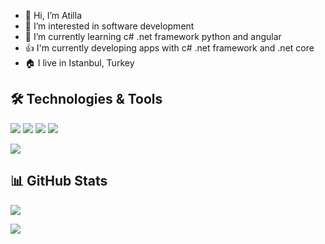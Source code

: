 


- 👋 Hi, I’m Atilla
- 👀 I’m interested in software development
- 🌱 I’m currently learning c# .net framework python and angular
- 👍 I'm currently developing apps with c# .net framework and .net core
- 🏠 I live in Istanbul, Turkey



  
## 🛠 Technologies & Tools 
<img src="https://img.shields.io/badge/C%23-239120?style=for-the-badge&logo=c-sharp&logoColor=white"></img>
<img src="https://img.shields.io/badge/.NET-5C2D91?style=for-the-badge&logo=.net&logoColor=white"></img>
<img src="https://img.shields.io/badge/Pyhton-DD0031?style=for-the-badge&logo=python&logoColor=white"></img>
<img src="https://img.shields.io/badge/MachineLearning-ED8B00?style=for-the-badge&logo=&logoColor=white"></img>


<img src="https://img.shields.io/badge/Microsoft_SQL_Server-CC2927?style=for-the-badge&logo=microsoft-sql-server&logoColor=white"></img>





## 📊 GitHub Stats

<p align="center">
  <p>
    <img src="https://github-readme-stats.vercel.app/api?username=atillarin&&show_icons=true&title_color=ffffff&icon_color=bb2acf&text_color=daf7dc&bg_color=151515">
</p>
  <p>
  <img src="https://github-readme-stats.vercel.app/api/top-langs/?username=atillarin&hide=Python&layout=compact&show_icons=true&theme=tokyonight">
  </p>

</p>


